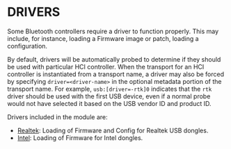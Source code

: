 DRIVERS
=======

Some Bluetooth controllers require a driver to function properly.
This may include, for instance, loading a Firmware image or patch,
loading a configuration.

By default, drivers will be automatically probed to determine if they should be
used with particular HCI controller.
When the transport for an HCI controller is instantiated from a transport name,
a driver may also be forced by specifying ``driver=<driver-name>`` in the optional
metadata portion of the transport name. For example,
``usb:[driver=-rtk]0`` indicates that the ``rtk`` driver should be used with the
first USB device, even if a normal probe would not have selected it based on the
USB vendor ID and product ID.

Drivers included in the module are:

  * [Realtek](realtek.md): Loading of Firmware and Config for Realtek USB dongles.
  * [Intel](intel.md): Loading of Firmware for Intel dongles.